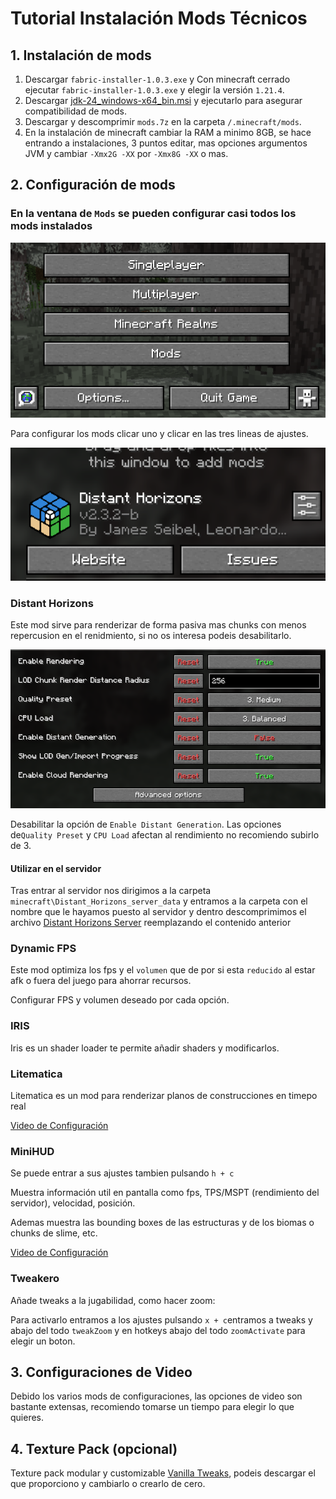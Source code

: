 # Tutorial Instalación Mods Técnicos

## 1. Instalación de mods

1. Descargar `fabric-installer-1.0.3.exe` y Con minecraft cerrado ejecutar `fabric-installer-1.0.3.exe` y elegir la versión `1.21.4`. 
2. Descargar <a href="https://www.oracle.com/es/java/technologies/downloads/#jdk24-windows" target="_blank">jdk-24_windows-x64_bin.msi</a> y ejecutarlo para asegurar compatibilidad de mods. 
3. Descargar y descomprimir `mods.7z` en la carpeta `/.minecraft/mods`.
4. En la instalación de minecraft cambiar la RAM a minimo 8GB, se hace entrando a instalaciones, 3 puntos editar, mas opciones argumentos JVM y cambiar `-Xmx2G -XX` por `-Xmx8G -XX` o mas.

## 2. Configuración de mods

### En la ventana de `Mods` se pueden configurar casi todos los mods instalados

<img src="/imagenes/img_2.png" width="600"/>

Para configurar los mods clicar uno y clicar en las tres lineas de ajustes.

<img src="/imagenes/img_3.png" width="600"/>

### Distant Horizons

Este mod sirve para renderizar de forma pasiva mas chunks con menos repercusion en el renidmiento, si no os interesa
podeis desabilitarlo.


<img src="/imagenes/img_1.png" width="600"/>

Desabilitar la opción de `Enable Distant Generation`. Las opciones de`Quality Preset` y `CPU Load` afectan al rendimiento no recomiendo subirlo de 3.

#### Utilizar en el servidor

Tras entrar al servidor nos dirigimos a la carpeta `minecraft\Distant_Horizons_server_data` y entramos a la carpeta con el nombre que le hayamos puesto al servidor y dentro descomprimimos el archivo [Distant Horizons Server](https://drive.google.com/drive/folders/1zYSxutNSTf_58lBeGPgJjteYKxixD9Sf?usp=sharing) reemplazando el contenido anterior

### Dynamic FPS

Este mod optimiza los fps y el `volumen` que de por si esta `reducido` al estar afk o fuera del juego para ahorrar
recursos.

Configurar FPS y volumen deseado por cada opción.

### IRIS

Iris es un shader loader te permite añadir shaders y modificarlos.

### Litematica

Litematica es un mod para renderizar planos de construcciones en timepo real

[Video de Configuración](https://www.youtube.com/watch?v=0caS6AITTQE)

### MiniHUD

Se puede entrar a sus ajustes tambien pulsando `h + c`

Muestra información util en pantalla como fps, TPS/MSPT (rendimiento del servidor), velocidad, posición.

Ademas muestra las bounding boxes de las estructuras y de los biomas o chunks de slime, etc.

[Video de Configuración](https://www.youtube.com/watch?v=XLoiNwReI8I)

### Tweakero

Añade tweaks a la jugabilidad, como hacer zoom:

Para activarlo entramos a los ajustes pulsando `x + c`entramos a tweaks y abajo del todo `tweakZoom` y en hotkeys abajo
del todo `zoomActivate` para elegir un boton.

## 3. Configuraciones de Video

Debido los varios mods de configuraciones, las opciones de video son bastante extensas, recomiendo tomarse un tiempo
para elegir lo que quieres.

## 4. Texture Pack (opcional)

Texture pack modular y customizable [Vanilla Tweaks](https://vanillatweaks.net/picker/resource-packs/), podeis descargar el que proporciono y cambiarlo o crearlo de cero.

